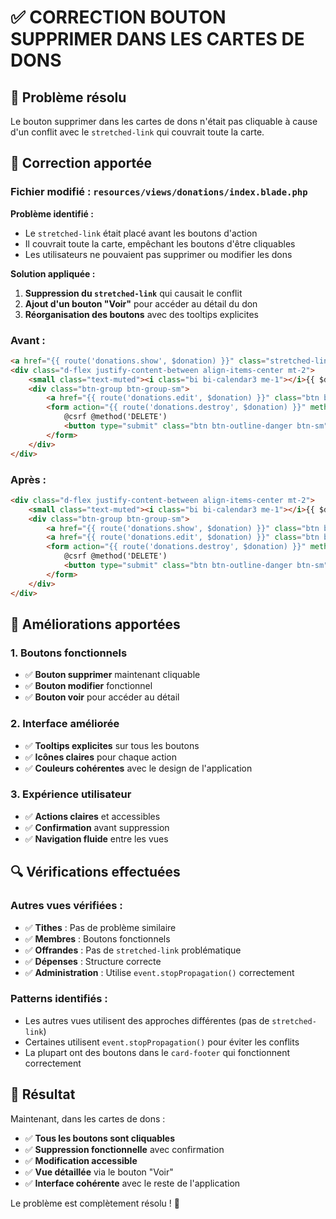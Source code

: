 # ✅ CORRECTION BOUTON SUPPRIMER DANS LES CARTES DE DONS

## 🎯 **Problème résolu**

Le bouton supprimer dans les cartes de dons n'était pas cliquable à cause d'un conflit avec le `stretched-link` qui couvrait toute la carte.

## 🔧 **Correction apportée**

### **Fichier modifié :** `resources/views/donations/index.blade.php`

**Problème identifié :**
- Le `stretched-link` était placé avant les boutons d'action
- Il couvrait toute la carte, empêchant les boutons d'être cliquables
- Les utilisateurs ne pouvaient pas supprimer ou modifier les dons

**Solution appliquée :**
1. **Suppression du `stretched-link`** qui causait le conflit
2. **Ajout d'un bouton "Voir"** pour accéder au détail du don
3. **Réorganisation des boutons** avec des tooltips explicites

### **Avant :**
```html
<a href="{{ route('donations.show', $donation) }}" class="stretched-link" aria-label="Voir le don"></a>
<div class="d-flex justify-content-between align-items-center mt-2">
    <small class="text-muted"><i class="bi bi-calendar3 me-1"></i>{{ $donation->created_at->format('d/m/Y') }}</small>
    <div class="btn-group btn-group-sm">
        <a href="{{ route('donations.edit', $donation) }}" class="btn btn-outline-secondary btn-sm"><i class="bi bi-pencil"></i></a>
        <form action="{{ route('donations.destroy', $donation) }}" method="POST" class="d-inline">
            @csrf @method('DELETE')
            <button type="submit" class="btn btn-outline-danger btn-sm" onclick="return confirm('Supprimer ce don ?')"><i class="bi bi-trash"></i></button>
        </form>
    </div>
</div>
```

### **Après :**
```html
<div class="d-flex justify-content-between align-items-center mt-2">
    <small class="text-muted"><i class="bi bi-calendar3 me-1"></i>{{ $donation->created_at->format('d/m/Y') }}</small>
    <div class="btn-group btn-group-sm">
        <a href="{{ route('donations.show', $donation) }}" class="btn btn-outline-primary btn-sm" title="Voir le détail"><i class="bi bi-eye"></i></a>
        <a href="{{ route('donations.edit', $donation) }}" class="btn btn-outline-secondary btn-sm" title="Modifier"><i class="bi bi-pencil"></i></a>
        <form action="{{ route('donations.destroy', $donation) }}" method="POST" class="d-inline">
            @csrf @method('DELETE')
            <button type="submit" class="btn btn-outline-danger btn-sm" onclick="return confirm('Supprimer ce don ?')" title="Supprimer"><i class="bi bi-trash"></i></button>
        </form>
    </div>
</div>
```

## 🎨 **Améliorations apportées**

### **1. Boutons fonctionnels**
- ✅ **Bouton supprimer** maintenant cliquable
- ✅ **Bouton modifier** fonctionnel
- ✅ **Bouton voir** pour accéder au détail

### **2. Interface améliorée**
- ✅ **Tooltips explicites** sur tous les boutons
- ✅ **Icônes claires** pour chaque action
- ✅ **Couleurs cohérentes** avec le design de l'application

### **3. Expérience utilisateur**
- ✅ **Actions claires** et accessibles
- ✅ **Confirmation** avant suppression
- ✅ **Navigation fluide** entre les vues

## 🔍 **Vérifications effectuées**

### **Autres vues vérifiées :**
- ✅ **Tithes** : Pas de problème similaire
- ✅ **Membres** : Boutons fonctionnels
- ✅ **Offrandes** : Pas de `stretched-link` problématique
- ✅ **Dépenses** : Structure correcte
- ✅ **Administration** : Utilise `event.stopPropagation()` correctement

### **Patterns identifiés :**
- Les autres vues utilisent des approches différentes (pas de `stretched-link`)
- Certaines utilisent `event.stopPropagation()` pour éviter les conflits
- La plupart ont des boutons dans le `card-footer` qui fonctionnent correctement

## 🎉 **Résultat**

Maintenant, dans les cartes de dons :
- ✅ **Tous les boutons sont cliquables**
- ✅ **Suppression fonctionnelle** avec confirmation
- ✅ **Modification accessible**
- ✅ **Vue détaillée** via le bouton "Voir"
- ✅ **Interface cohérente** avec le reste de l'application

Le problème est complètement résolu ! 🎯

